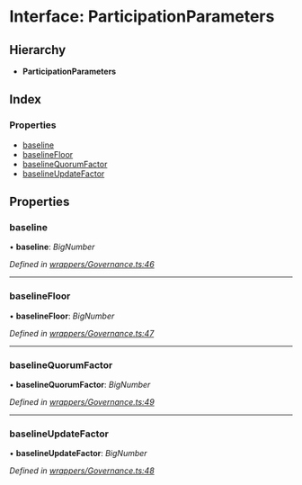 # Interface: ParticipationParameters

## Hierarchy

* **ParticipationParameters**

## Index

### Properties

* [baseline](_wrappers_governance_.participationparameters.md#baseline)
* [baselineFloor](_wrappers_governance_.participationparameters.md#baselinefloor)
* [baselineQuorumFactor](_wrappers_governance_.participationparameters.md#baselinequorumfactor)
* [baselineUpdateFactor](_wrappers_governance_.participationparameters.md#baselineupdatefactor)

## Properties

###  baseline

• **baseline**: *BigNumber*

*Defined in [wrappers/Governance.ts:46](https://github.com/medhak1/celo-monorepo/blob/master/packages/sdk/contractkit/src/wrappers/Governance.ts#L46)*

___

###  baselineFloor

• **baselineFloor**: *BigNumber*

*Defined in [wrappers/Governance.ts:47](https://github.com/medhak1/celo-monorepo/blob/master/packages/sdk/contractkit/src/wrappers/Governance.ts#L47)*

___

###  baselineQuorumFactor

• **baselineQuorumFactor**: *BigNumber*

*Defined in [wrappers/Governance.ts:49](https://github.com/medhak1/celo-monorepo/blob/master/packages/sdk/contractkit/src/wrappers/Governance.ts#L49)*

___

###  baselineUpdateFactor

• **baselineUpdateFactor**: *BigNumber*

*Defined in [wrappers/Governance.ts:48](https://github.com/medhak1/celo-monorepo/blob/master/packages/sdk/contractkit/src/wrappers/Governance.ts#L48)*
